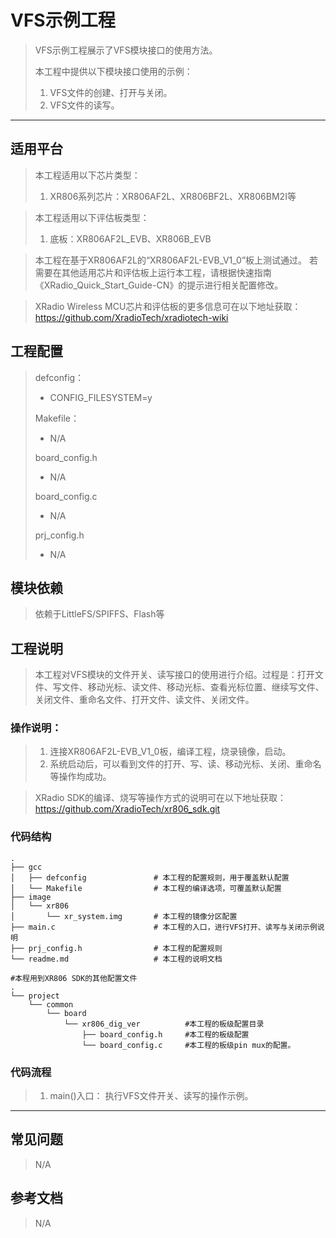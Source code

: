 # VFS示例工程

> VFS示例工程展示了VFS模块接口的使用方法。
>
> 本工程中提供以下模块接口使用的示例：
>
> 1. VFS文件的创建、打开与关闭。
> 2. VFS文件的读写。

---

## 适用平台

> 本工程适用以下芯片类型：
> 1. XR806系列芯片：XR806AF2L、XR806BF2L、XR806BM2I等

> 本工程适用以下评估板类型：
> 1. 底板：XR806AF2L_EVB、XR806B_EVB

> 本工程在基于XR806AF2L的“XR806AF2L-EVB_V1_0”板上测试通过。
> 若需要在其他适用芯片和评估板上运行本工程，请根据快速指南《XRadio_Quick_Start_Guide-CN》的提示进行相关配置修改。

> XRadio Wireless MCU芯片和评估板的更多信息可在以下地址获取：
> https://github.com/XradioTech/xradiotech-wiki

## 工程配置

> defconfig：
>
> - CONFIG_FILESYSTEM=y
>
> Makefile：
>
> - N/A
>
> board_config.h
>
> - N/A
>
> board_config.c
>
> - N/A
>
> prj_config.h
>
> - N/A

## 模块依赖

> 依赖于LittleFS/SPIFFS、Flash等

## 工程说明

> 本工程对VFS模块的文件开关、读写接口的使用进行介绍。过程是：打开文件、写文件、移动光标、读文件、移动光标、查看光标位置、继续写文件、关闭文件、重命名文件、打开文件、读文件、关闭文件。
>

### 操作说明：

> 1. 连接XR806AF2L-EVB_V1_0板，编译工程，烧录镜像，启动。
> 3. 系统启动后，可以看到文件的打开、写、读、移动光标、关闭、重命名等操作均成功。

> XRadio SDK的编译、烧写等操作方式的说明可在以下地址获取：
> https://github.com/XradioTech/xr806_sdk.git

### 代码结构
```
.
├── gcc
│   ├── defconfig               # 本工程的配置规则，用于覆盖默认配置
│   └── Makefile                # 本工程的编译选项，可覆盖默认配置
├── image
│   └── xr806
│       └── xr_system.img       # 本工程的镜像分区配置
├── main.c                      # 本工程的入口，进行VFS打开、读写与关闭示例说明
├── prj_config.h                # 本工程的配置规则
└── readme.md                   # 本工程的说明文档

#本程用到XR806 SDK的其他配置文件
.
└── project
    └── common
        └── board
            └── xr806_dig_ver          #本工程的板级配置目录
                ├── board_config.h     #本工程的板级配置
                └── board_config.c     #本工程的板级pin mux的配置。
```
### 代码流程

> 1. main()入口： 执行VFS文件开关、读写的操作示例。
> 

---

## 常见问题

> N/A

## 参考文档

> N/A
